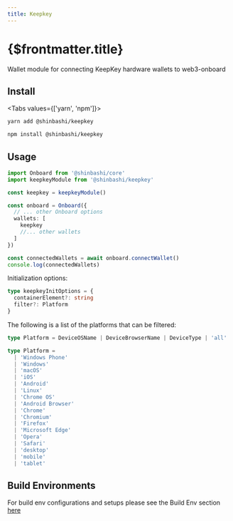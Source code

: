 ```yaml
---
title: Keepkey
---
```


# {$frontmatter.title}

Wallet module for connecting KeepKey hardware wallets to web3-onboard

## Install

<Tabs values={['yarn', 'npm']}>
<TabPanel value="yarn">

```sh copy
yarn add @shinbashi/keepkey
```

  </TabPanel>
  <TabPanel value="npm">

```sh copy
npm install @shinbashi/keepkey
```

  </TabPanel>
</Tabs>

## Usage

```typescript
import Onboard from '@shinbashi/core'
import keepkeyModule from '@shinbashi/keepkey'

const keepkey = keepkeyModule()

const onboard = Onboard({
  // ... other Onboard options
  wallets: [
    keepkey
    //... other wallets
  ]
})

const connectedWallets = await onboard.connectWallet()
console.log(connectedWallets)
```

Initialization options:

```typescript
type keepkeyInitOptions = {
  containerElement?: string
  filter?: Platform
}
```

The following is a list of the platforms that can be filtered:

```typescript
type Platform = DeviceOSName | DeviceBrowserName | DeviceType | 'all'

type Platform =
  | 'Windows Phone'
  | 'Windows'
  | 'macOS'
  | 'iOS'
  | 'Android'
  | 'Linux'
  | 'Chrome OS'
  | 'Android Browser'
  | 'Chrome'
  | 'Chromium'
  | 'Firefox'
  | 'Microsoft Edge'
  | 'Opera'
  | 'Safari'
  | 'desktop'
  | 'mobile'
  | 'tablet'
```

## Build Environments

For build env configurations and setups please see the Build Env section [here](/docs/modules/core#build-environments)
